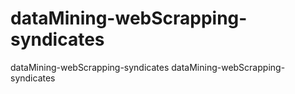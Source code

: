 # dataMining-webScrapping-syndicates
dataMining-webScrapping-syndicates
dataMining-webScrapping-syndicates
